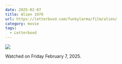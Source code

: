 ```yaml
---
date: 2025-02-07
title: Alien 1979
url: https://letterboxd.com/funkylarma/film/alien/
category: movie
tags:
  - Letterboxd
---
```


![](https://a.ltrbxd.com/resized/sm/upload/8v/f1/qw/aa/bg7K6VtUG7Ew70gQj6SSroD5d4R-0-600-0-900-crop.jpg?v=a932f9e98e)

Watched on Friday February 7, 2025.
